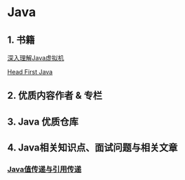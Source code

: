 # Java

## 1. 书籍


[深入理解Java虚拟机]()

[Head First Java]()

## 2. 优质内容作者 & 专栏


## 3. Java 优质仓库


## 4. Java相关知识点、面试问题与相关文章

### [Java值传递与引用传递](https://juejin.im/post/5bce68226fb9a05ce46a0476)
